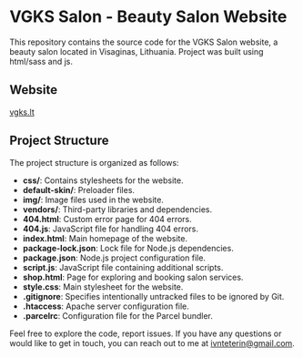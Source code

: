 # VGKS Salon - Beauty Salon Website

This repository contains the source code for the VGKS Salon website, a beauty salon located in Visaginas, Lithuania. Project was built using html/sass and js.

## Website

[vgks.lt](https://vgks.lt/)

## Project Structure

The project structure is organized as follows:

- **css/**: Contains stylesheets for the website.
- **default-skin/**: Preloader files.
- **img/**: Image files used in the website.
- **vendors/**: Third-party libraries and dependencies.
- **404.html**: Custom error page for 404 errors.
- **404.js**: JavaScript file for handling 404 errors.
- **index.html**: Main homepage of the website.
- **package-lock.json**: Lock file for Node.js dependencies.
- **package.json**: Node.js project configuration file.
- **script.js**: JavaScript file containing additional scripts.
- **shop.html**: Page for exploring and booking salon services.
- **style.css**: Main stylesheet for the website.
- **.gitignore**: Specifies intentionally untracked files to be ignored by Git.
- **.htaccess**: Apache server configuration file.
- **.parcelrc**: Configuration file for the Parcel bundler.

Feel free to explore the code, report issues. If you have any questions or would like to get in touch, you can reach out to me at ivnteterin@gmail.com.
